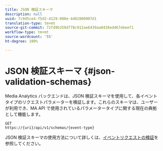 ```yaml
---
title: JSON 検証スキーマ
description: null
uuid: 7c9d5ce4-f5d2-4129-900e-4d02800907d1
translation-type: tm+mt
source-git-commit: 72fd9b359d778c912ae6439aa0438ed467ebeef1
workflow-type: tm+mt
source-wordcount: '55'
ht-degree: 100%

---
```



# JSON 検証スキーマ {#json-validation-schemas}

Media Analytics バックエンドは、JSON 検証スキーマを使用して、各イベントタイプのリクエストパラメーターを検証します。これらのスキーマは、ユーザーが利用でき、MA API で使用されているパラメータータイプに関する現在の典拠として機能します。

```
GET
https://{uri}/api/v1/schemas/{event-type}
```

JSON 検証スキーマの使用方法について詳しくは、[イベントリクエストの検証](/help/media-collection-api/mc-api-impl/mc-api-validate-reqs.md)を参照してください。
